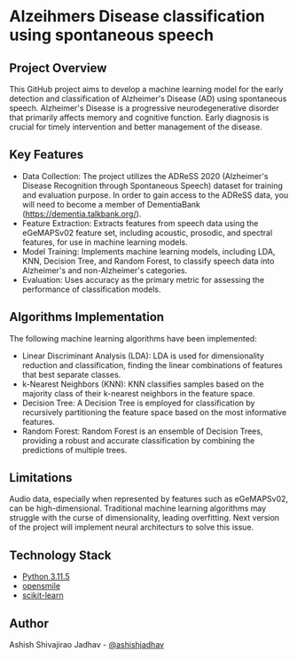 # Alzeihmers Disease classification using spontaneous speech

## Project Overview
This GitHub project aims to develop a machine learning model for the early detection and classification of Alzheimer's Disease (AD) using spontaneous speech. Alzheimer's Disease is a progressive neurodegenerative disorder that primarily affects memory and cognitive function. Early diagnosis is crucial for timely intervention and better management of the disease.


## Key Features
- Data Collection:
  The project utilizes the ADReSS 2020 (Alzheimer's Disease Recognition through Spontaneous Speech) dataset for training and evaluation purpose.
In order to gain access to the ADReSS data, you will need to become a member of DementiaBank (https://dementia.talkbank.org/). 
- Feature Extraction: Extracts features from speech data using the eGeMAPSv02 feature set, including acoustic, prosodic, and spectral features, for use in machine learning models.
- Model Training: Implements machine learning models, including LDA, KNN, Decision Tree, and Random Forest, to classify speech data into Alzheimer's and non-Alzheimer's categories.
- Evaluation: Uses accuracy as the primary metric for assessing the performance of classification models.

## Algorithms Implementation
The following machine learning algorithms have been implemented:

- Linear Discriminant Analysis (LDA):
LDA is used for dimensionality reduction and classification, finding the linear combinations of features that best separate classes.
- k-Nearest Neighbors (KNN):
KNN classifies samples based on the majority class of their k-nearest neighbors in the feature space.
- Decision Tree:
A Decision Tree is employed for classification by recursively partitioning the feature space based on the most informative features.
- Random Forest:
Random Forest is an ensemble of Decision Trees, providing a robust and accurate classification by combining the predictions of multiple trees.

## Limitations
Audio data, especially when represented by features such as eGeMAPSv02, can be high-dimensional. Traditional machine learning algorithms may struggle with the curse of dimensionality, leading overfitting. Next version of the project will implement neural architecturs to solve this issue.

## Technology Stack

* [Python 3.11.5](https://anaconda.org/anaconda/python/files?sort=basename&sort_order=desc&version=3.11.5)
* [opensmile](https://audeering.github.io/opensmile-python/)
* [scikit-learn](https://scikit-learn.org/stable/)


## Author

Ashish Shivajirao Jadhav - [@ashishjadhav](https://github.com/ashishjadhav)






